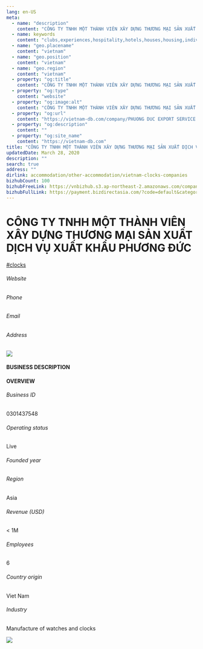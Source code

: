 ```yaml
---
lang: en-US
meta:
  - name: "description"
    content: "CÔNG TY TNHH MỘT THÀNH VIÊN XÂY DỰNG THƯƠNG MẠI SẢN XUẤT DỊCH VỤ XUẤT KHẨU PHƯƠNG ĐỨC"
  - name: keywords
    content: "clubs,experiences,hospitality,hotels,houses,housing,individual,laptops,membership,residential,resort,resorts,speakers,spirits,virtual,wireless,wireless,vietnam-clocks-companies"
  - name: "geo.placename"
    content: "vietnam"
  - name: "geo.position"
    content: "vietnam"
  - name: "geo.region"
    content: "vietnam"
  - property: "og:title"
    content: "CÔNG TY TNHH MỘT THÀNH VIÊN XÂY DỰNG THƯƠNG MẠI SẢN XUẤT DỊCH VỤ XUẤT KHẨU PHƯƠNG ĐỨC | Vietnam DB"
  - property: "og:type"
    content: "website"
  - property: "og:image:alt"
    content: "CÔNG TY TNHH MỘT THÀNH VIÊN XÂY DỰNG THƯƠNG MẠI SẢN XUẤT DỊCH VỤ XUẤT KHẨU PHƯƠNG ĐỨC"
  - property: "og:url"
    content: "https://vietnam-db.com/company/PHUONG DUC EXPORT SERVICE MANUFACTURE TRADING CONSTRUCTION ONE MEMBER COMPANY LIMITED-2754431"
  - property: "og:description"
    content: ""
  - property: "og:site_name"
    content: "https://vietnam-db.com"
title: "CÔNG TY TNHH MỘT THÀNH VIÊN XÂY DỰNG THƯƠNG MẠI SẢN XUẤT DỊCH VỤ XUẤT KHẨU PHƯƠNG ĐỨC"
updatedDate: March 28, 2020
description: ""
search: true
address: ""
dirlink: accommodation/other-accommodation/vietnam-clocks-companies
bizhubCount: 100
bizhubFreeLink: https://vnbizhub.s3.ap-northeast-2.amazonaws.com/companies/vietnam-clocks-companies_preview.xlsx
bizhubFullLink: https://payment.bizdirectasia.com/?code=default&category=bizhub&item=vietnam-clocks-companies&redirect=https://vietnam-db.com
---
```



<div class="bd-item">
    <div class="item-content">
        <div class="detail-title-wrap">
            <h1 class="detail-title">
                CÔNG TY TNHH MỘT THÀNH VIÊN XÂY DỰNG THƯƠNG MẠI SẢN XUẤT DỊCH VỤ XUẤT KHẨU PHƯƠNG ĐỨC
            </h1>
        </div>
		<div class="detail-tagslist"><a href="/accommodation/other-accommodation/tags/clocks" class="detail-tagitem">#clocks</a></div>
        <h6 class="bd-label">Website</h6>
        <p></p>
		<h6 class="bd-label">Phone</h6>
        <p></p>
        <h6 class="bd-label">Email</h6>
        <p><a class="textColorPrimary" href="#"></a></p>
        <h6 class="bd-label">Address</h6>
        <p></p>
    </div>
</div>

<div class="banner-wrap text-center"><a href="" class="banner-link"><img src="/assets/vndb.com/BannerAds2.jpg" class="banner-img"></a></div>

<div class="bd-item">
    <div class="item-content">
        <h4 class="textColorPrimary item-title">BUSINESS DESCRIPTION</h4>
        <p></p>
    </div>
</div>

<div class="bd-item">
    <div class="item-content">
        <h4 class="textColorPrimary item-title">OVERVIEW</h4>
        <div class="item-info">
            <h6 class="bd-label">Business ID</h6>
            <p>0301437548</p>
        </div>
        <div class="item-info">
            <h6 class="bd-label">Operating status</h6>
            <p>Live<small class="bd-status_dot live"></small></p>
        </div>
        <div class="item-info">
            <h6 class="bd-label">Founded year</h6>
            <p></p>
        </div>
        <div class="item-info">
            <h6 class="bd-label">Region</h6>
            <p>Asia</p>
        </div>
        <div class="item-info">
            <h6 class="bd-label">Revenue (USD)</h6>
            <p>&lt; 1M</p>
        </div>
        <div class="item-info">
            <h6 class="bd-label">Employees</h6>
            <p>6</p>
        </div>
        <div class="item-info">
            <h6 class="bd-label">Country origin</h6>
            <p>Viet Nam</p>
        </div>
        <div class="item-info">
            <h6 class="bd-label">Industry</h6>
            <p>Manufacture of watches and clocks</p>
        </div>
    </div>
</div>

<div class="banner-wrap text-center"><a href="" class="banner-link"><img src="/assets/vndb.com/BannerAd_04_728x90.jpg" class="banner-img"></a></div>

<CustomPopup popupTitle="ENTER EMAIL TO DOWNLOAD" popupSubTitle="The companies data will be sent to your inbox. Please enter your email." :free="this.$frontmatter.bizhubFreeLink" :paid="this.$frontmatter.bizhubFullLink" :count="this.$frontmatter.bizhubCount"/>

